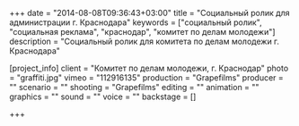 +++
date = "2014-08-08T09:36:43+03:00"
title = "Социальный ролик для администрации г. Краснодара"
keywords = ["социальный ролик", "социальная реклама", "краснодар", "комитет по делам молодежи"]
description = "Социальный ролик для комитета по делам молодежи г. Краснодара"

[project_info]
    client = "Комитет по делам молодежи, г. Краснодар"
    photo = "graffiti.jpg"
    vimeo = "112916135"
    production = "Grapefilms"
    producer = ""
    scenario = ""
    shooting = "Grapefilms"
    editing = ""
    animation = ""
    graphics = ""
    sound = ""
    voice = ""
    backstage = []

+++
